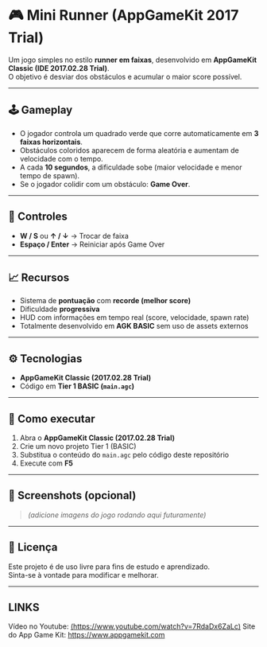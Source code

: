 # 🎮 Mini Runner (AppGameKit 2017 Trial)

Um jogo simples no estilo **runner em faixas**, desenvolvido em **AppGameKit Classic (IDE 2017.02.28 Trial)**.  
O objetivo é desviar dos obstáculos e acumular o maior score possível.  

---

## 🕹️ Gameplay
- O jogador controla um quadrado verde que corre automaticamente em **3 faixas horizontais**.  
- Obstáculos coloridos aparecem de forma aleatória e aumentam de velocidade com o tempo.  
- A cada **10 segundos**, a dificuldade sobe (maior velocidade e menor tempo de spawn).  
- Se o jogador colidir com um obstáculo: **Game Over**.  

---

## 🎯 Controles
- **W / S** ou **↑ / ↓** → Trocar de faixa  
- **Espaço / Enter** → Reiniciar após Game Over  

---

## 📈 Recursos
- Sistema de **pontuação** com **recorde (melhor score)**  
- Dificuldade **progressiva**  
- HUD com informações em tempo real (score, velocidade, spawn rate)  
- Totalmente desenvolvido em **AGK BASIC** sem uso de assets externos  

---

## ⚙️ Tecnologias
- **AppGameKit Classic (2017.02.28 Trial)**  
- Código em **Tier 1 BASIC (`main.agc`)**  

---

## 🚀 Como executar
1. Abra o **AppGameKit Classic (2017.02.28 Trial)**  
2. Crie um novo projeto Tier 1 (BASIC)  
3. Substitua o conteúdo do `main.agc` pelo código deste repositório  
4. Execute com **F5**  

---

## 📸 Screenshots (opcional)
> *(adicione imagens do jogo rodando aqui futuramente)*  

---

## 📜 Licença
Este projeto é de uso livre para fins de estudo e aprendizado.  
Sinta-se à vontade para modificar e melhorar.  

---

## LINKS
Vídeo no Youtube: [(https://www.youtube.com/watch?v=7RdaDx6ZaLc)](https://www.youtube.com/watch?v=7RdaDx6ZaLc)
Site do App Game Kit: https://www.appgamekit.com
